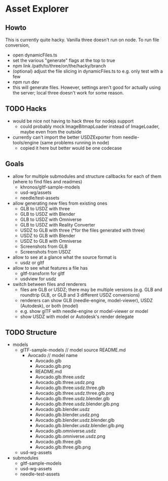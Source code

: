 # Asset Explorer

## Howto

This is currently quite hacky. Vanilla three doesn't run on node.
To run file conversion,
- open dynamicFiles.ts
- set the various "generate" flags at the top to true
- npm link /path/to/three/on/the/hacky/branch
- (optional) adjust the file slicing in dynamicFiles.ts to e.g. only test with a few
- npm run dev
- this will generate files. However, settings aren't good for actually using the server; local three doesn't work for some reason.

## TODO Hacks

- would be nice not having to hack three for nodejs support
    - could probably mock ImageBitmapLoader instead of ImageLoader, maybe even from the outside
- currently can't import the better USDZExporter from needle-tools/engine (same problems running in node)
    - copied it here but better would be one codecase

## Goals

- allow for multiple submodules and structure callbacks for each of them (where to find files and readmes)
    - khronos/gltf-sample-models
    - usd-wg/assets
    - needle/test-assets
- allow generating new files from existing ones
    - GLB to USDZ with three
    - GLB to USDZ with Blender
    - GLB to USDZ with Omniverse
    - GLB to USDZ with Reality Converter
    - USDZ to GLB with three (*for the files generated with three)
    - USDZ to GLB with Blender
    - USDZ to GLB with Omniverse
    - Screenshots from GLB
    - Screenshots from USDZ
- allow to see at a glance what the source format is
    - usdz or gltf
- allow to see what features a file has
    - gltf-transform for gltf
    - usdview for usdz
- switch between files and renderers
    - files are GLB or USDZ; there may be multiple versions (e.g. GLB and roundtrip GLB, or GLB and 3 different USDZ conversions)
    - renderers can show GLB (needle-engine, model-viewer), USDZ (Autodesk), or both (model)
    - e.g. show glTF with needle-engine or model-viewer or model
    - show USDZ with model or Autodesk's render delegate

## TODO Structure

- models
    - glTF-sample-models // model source
          README.md
        - Avocado // model name
            - Avocado.glb
            - Avocado.glb.png
            - README.md
            - Avocado.glb.three.usdz
            - Avocado.glb.three.usdz.png
            - Avocado.glb.three.usdz.three.glb
            - Avocado.glb.three.usdz.three.glb.png
            - Avocado.glb.three.usdz.blender.glb
            - Avocado.glb.three.usdz.blender.glb.png
            - Avocado.glb.blender.usdz
            - Avocado.glb.blender.usdz.png
            - Avocado.glb.blender.usdz.blender.glb
            - Avocado.glb.blender.usdz.blender.glb.png
            - Avocado.glb.omniverse.usdz
            - Avocado.glb.omniverse.usdz.png
            - Avocado.glb.three.glb
            - Avocado.glb.three.glb.png
    - usd-wg-assets
- submodules
    - gltf-sample-models
    - usd-wg-assets
    - needle-test-assets